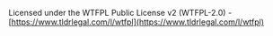 Licensed under the WTFPL Public License v2 (WTFPL-2.0) - [https://www.tldrlegal.com/l/wtfpl](https://www.tldrlegal.com/l/wtfpl)
